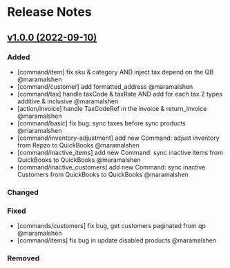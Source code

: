 # Release Notes

## [v1.0.0 (2022-09-10)](https://github.com/Repzo/repzo-quickbooks.git)

### Added

- [command/item] fix sku & category AND inject tax depend on the QB @maramalshen
- [command/customer] add formatted_address @maramalshen
- [command/tax] handle taxCode & taxRate AND add for each tax 2 types additive & inclusive @maramalshen
- [action/invoice] handle TaxCodeRef in the invoice & return_invoice @maramalshen
- [command/basic] fix bug: sync taxes before sync products @maramalshen
- [command/inventory-adjustment] add new Command: adjust inventory from Repzo to QuickBooks @maramalshen
- [command/inactive_items] add new Command: sync inactive items from QuickBooks to QuickBooks @maramalshen
- [command/inactive_customers] add new Command: sync inactive Customers from QuickBooks to QuickBooks @maramalshen

### Changed

### Fixed

- [commands/customers] fix bug, get customers paginated from qp @maramalshen
- [command/items] fix bug in update disabled products @maramalshen

### Removed
